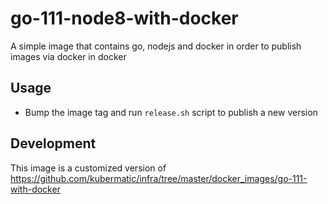 # go-111-node8-with-docker

A simple image that contains go, nodejs and docker in order to publish images via docker in docker

## Usage

* Bump the image tag and run `release.sh` script to publish a new version

## Development

This image is a customized version of https://github.com/kubermatic/infra/tree/master/docker_images/go-111-with-docker
